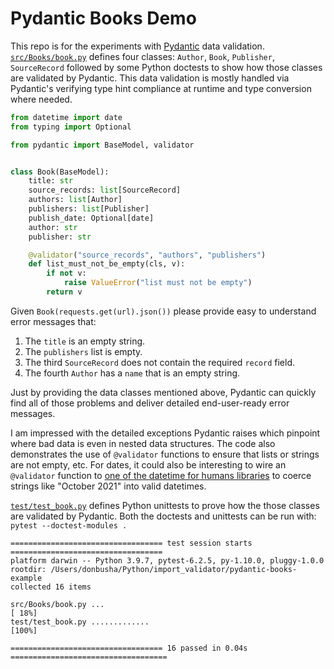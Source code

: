 # Pydantic Books Demo


This repo is for the experiments with [Pydantic](https://pydantic-docs.helpmanual.io) data validation.  [`src/Books/book.py`](../../tree/main/src/Books/book.py) defines four classes: `Author`, `Book`, `Publisher`, `SourceRecord` followed by some Python doctests to show how those classes are validated by Pydantic.  This data validation is mostly handled via Pydantic's verifying type hint compliance at runtime and type conversion where needed.

```python
from datetime import date
from typing import Optional

from pydantic import BaseModel, validator


class Book(BaseModel):
    title: str
    source_records: list[SourceRecord]
    authors: list[Author]
    publishers: list[Publisher]
    publish_date: Optional[date]
    author: str
    publisher: str

    @validator("source_records", "authors", "publishers")
    def list_must_not_be_empty(cls, v):
        if not v:
            raise ValueError("list must not be empty")
        return v
```
Given `Book(requests.get(url).json())` please provide easy to understand error messages that:
1. The `title` is an empty string.
2. The `publishers` list is empty.
3. The third `SourceRecord` does not contain the required `record` field.
4. The fourth `Author` has a `name` that is an empty string.

Just by providing the data classes mentioned above, Pydantic can quickly find all of those problems and deliver detailed end-user-ready error messages.

I am impressed with the detailed exceptions Pydantic raises which pinpoint where bad data is even in nested data structures.  The code also demonstrates the use of `@validator` functions to ensure that lists or strings are not empty, etc.  For dates, it could also be interesting to wire an `@validator` function to [one of the datetime for humans libraries](https://github.com/kennethreitz/maya#-what-about-delorean-arrow--pendulum) to coerce strings like "October 2021" into valid datetimes.

[`test/test_book.py`](../../tree/main/test/test_book.py) defines Python unittests to prove how the those classes are validated by Pydantic. Both the doctests and unittests can be run with:
`pytest --doctest-modules .`
```
================================== test session starts ==================================
platform darwin -- Python 3.9.7, pytest-6.2.5, py-1.10.0, pluggy-1.0.0
rootdir: /Users/donbusha/Python/import_validator/pydantic-books-example
collected 16 items

src/Books/book.py ...                                                             [ 18%]
test/test_book.py .............                                                   [100%]

================================== 16 passed in 0.04s ===================================
```
